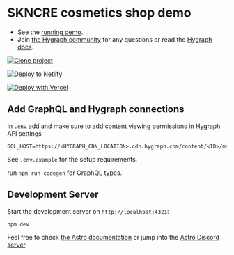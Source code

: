 # SKNCRE cosmetics shop demo

- See the [running demo](https://skncre-cosmetics-hygraph-astro.vercel.app/).
- Join [the Hygraph community](https://slack.hygraph.com) for any questions or read the [Hygraph docs](https://hygraph.com/docs).

[![Clone project](https://hygraph.com/button)](https://app.hygraph.com/clone/f67b7c52af504cd9a19de912423b2e40?name=Hygraph%20Cosmetics%20Shop)

[![Deploy to Netlify](https://www.netlify.com/img/deploy/button.svg)](https://app.netlify.com/start/deploy?repository=https://github.com/timbenniks/hygraph-cosmetics-shop-demo-astro)

[![Deploy with Vercel](https://vercel.com/button)](https://vercel.com/new/clone?repository-url=https%3A%2F%2Fgithub.com%2Ftimbenniks%2Fhygraph-cosmetics-shop-demo-astro&env=ASTRO_HYGRAPH_ENDPOINT&envDescription=Hygraph%20Performance%20endpioint&project-name=hygraph-cosmetics-shop-demo-astro&repository-name=hygraph-cosmetics-shop-demo-astro&demo-title=Hygraph%20Cosmetics%20Shop%20Demo&demo-description=Commerce%20demo%20with%20composability%20inthe%20cosmetics%20space&demo-url=https%3A%2F%2Fskncre-cosmetics-hygraph.vercel.app%2F&demo-image=https%3A%2F%2Fmedia.graphassets.com%2F2rkpPVMT6mliFXMg3AYS)

## Add GraphQL and Hygraph connections

In `.env` add and make sure to add content viewing permissions in Hygraph API settings

```
GQL_HOST=https://<HYGRAPH_CDN_LOCATION>.cdn.hygraph.com/content/<ID>/master
```

See `.env.example` for the setup requirements.

run `npm run codegen` for GraphQL types.

## Development Server

Start the development server on `http://localhost:4321`:

```bash
npm dev
```

Feel free to check [the Astro documentation](https://docs.astro.build) or jump into the [Astro Discord server](https://astro.build/chat).
